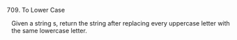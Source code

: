 709. To Lower Case

Given a string s, return the string after replacing every uppercase letter with the same lowercase letter.